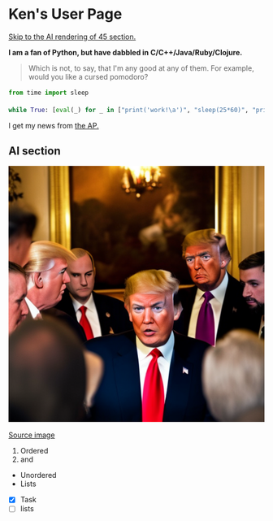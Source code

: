 # Ken's User Page

[Skip to the AI rendering of 45 section.](#AI-section)

**I am a fan of Python, but have dabbled in C/C++/Java/Ruby/Clojure.**

>Which is not, to say, that I'm any good at any of them. For example, would you like a cursed pomodoro?

```python
from time import sleep

while True: [eval(_) for _ in ["print('work!\a')", "sleep(25*60)", "print('rest!\a\a')", "sleep(5*60)"]]
```

I get my news from [the AP.](https://apnews.com/)

## AI section

![This was rendered by stable diffusion](meeting.png)

[Source image](meeting.png)

1. Ordered 
2. and

[\\]: #

- Unordered 
- Lists

[\\]: #

- [x] Task 
- [ ] lists
